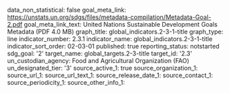 data_non_statistical: false
goal_meta_link: https://unstats.un.org/sdgs/files/metadata-compilation/Metadata-Goal-2.pdf
goal_meta_link_text: United Nations Sustainable Development Goals Metadata (PDF 4.0
  MB)
graph_title: global_indicators.2-3-1-title
graph_type: line
indicator_number: 2.3.1
indicator_name: global_indicators.2-3-1-title
indicator_sort_order: 02-03-01
published: true
reporting_status: notstarted
sdg_goal: '2'
target_name: global_targets.2-3-title
target_id: '2.3'
un_custodian_agency: Food and Agricultural Organization (FAO)
un_designated_tier: '3'
source_active_1: true
source_organization_1: 
source_url_1: 
source_url_text_1: 
source_release_date_1: 
source_contact_1: 
source_periodicity_1: 
source_other_info_1: 